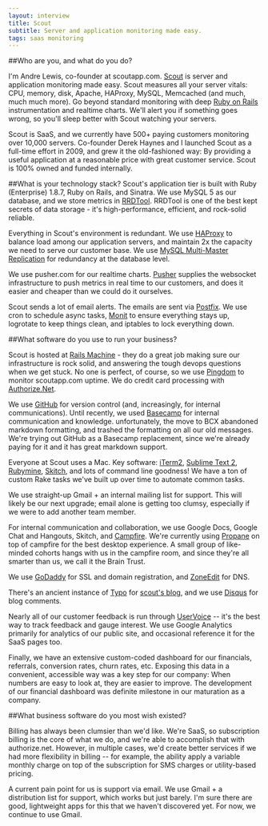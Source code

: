 ```yaml
---
layout: interview
title: Scout
subtitle: Server and application monitoring made easy.
tags: saas monitoring
---
```


##Who are you, and what do you do?

I'm Andre Lewis, co-founder at scoutapp.com. [Scout](http://www.scoutapp.com) is server and application monitoring made easy. Scout measures all your server vitals: CPU, memory, disk, Apache, HAProxy, MySQL, Memcached (and much, much much more). Go beyond standard monitoring with deep [Ruby on Rails](http://rubyonrails.org) instrumentation and realtime charts. We'll alert you if something goes wrong, so you'll sleep better with Scout watching your servers. 

Scout is SaaS, and we currently have 500+ paying customers monitoring over 10,000 servers. Co-founder Derek Haynes and I launched Scout as a full-time effort in 2009, and grew it the old-fashioned way: By providing a useful application at a reasonable price with great customer service. Scout is 100% owned and funded internally.


##What is your technology stack?
Scout's application tier is built with Ruby (Enterprise) 1.8.7, Ruby on Rails, and Sinatra. We use MySQL 5 as our database, and we store metrics in [RRDTool](http://oss.oetiker.ch/rrdtool). RRDTool is one of the best kept secrets of data storage - it's high-performance, efficient, and rock-solid reliable.

Everything in Scout's environment is redundant. We use [HAProxy](http://haproxy.1wt.eu/) to balance load among our application servers, and maintain 2x the capacity we need to serve our customer base. We use [MySQL Multi-Master Replication](http://mysql-mmm.org/) for redundancy at the database level.

We use pusher.com for our realtime charts. [Pusher](http://pusher.com) supplies the websocket infrastructure to push metrics in real time to our customers, and does it easier and cheaper than we could do it ourselves.

Scout sends a lot of email alerts. The emails are sent via [Postfix](http://postfix.org). We use cron to schedule async tasks, [Monit](http://mmonit.com) to ensure everything stays up, logrotate to keep things clean, and iptables to lock everything down.

##What software do you use to run your business?

Scout is hosted at [Rails Machine](http://railsmachine.com) - they do a great job making sure our infrastructure is rock solid, and answering the tough devops questions when we get stuck. No one is perfect, of course, so we use [Pingdom](pingdom.com) to monitor scoutapp.com uptime. We do credit card processing with [Authorize.Net](http://www.authorize.net).

We use [GitHub](http://github.com) for version control (and, increasingly, for internal communications). Until recently, we used [Basecamp](http://basecamp.com) for internal communication and knowledge. unfortunately, the move to BCX abandoned markdown formatting, and trashed the formatting on all our old messages. We're trying out GitHub as a Basecamp replacement, since we're already paying for it and it has great markdown support.

Everyone at Scout uses a Mac. Key software: [iTerm2](http://www.iterm2.com), [Sublime Text 2](www.sublimetext.com/2), [Rubymine](http://jetbrains.com/ruby/), [Skitch](skitch.com), and lots of command line goodness! We have a ton of custom Rake tasks we've built up over time to automate common tasks.

We use straight-up Gmail + an internal mailing list for support. This will likely be our next upgrade; email alone is getting too clumsy, especially if we were to add another team member.

For internal communication and collaboration, we use Google Docs, Google Chat and Hangouts, Skitch, and [Campfire](http://campfirenow.com). We're currently using [Propane](http://propaneapp.com) on top of campfire for the best desktop experience. A small group of like-minded cohorts hangs with us in the campfire room, and since they're all smarter than us, we call it the Brain Trust.

We use [GoDaddy](http://godaddy.com) for SSL and domain registration, and [ZoneEdit](http://zoneedit.com) for DNS. 

There's an ancient instance of [Typo](http://typosphere.org/) for [scout's blog](http://blog.scoutapp.com), and we use [Disqus](http://disqus.com) for blog comments.

Nearly all of our customer feedback is run through [UserVoice](scout.uservoice.com) -- it's the best way to track feedback and gauge interest. We use Google Analytics primarily for analytics of our public site, and occasional reference it for the SaaS pages too.

Finally, we have an extensive custom-coded dashboard for our financials, referrals, conversion rates, churn rates, etc. Exposing this data in a convenient, accessible way was a key step for our company: When numbers are easy to look at, they are easier to improve. The development of our financial dashboard was definite milestone in our maturation as a company.


##What business software do you most wish existed?

Billing has always been clumsier than we'd like. We're SaaS, so subscription billing is the core of what we do, and we're able to accomplish that with authorize.net. However, in multiple cases, we'd create better services if we had more flexibility in billing -- for example, the ability apply a variable monthly charge on top of the subscription for SMS charges or utility-based pricing.

A current pain point for us is support via email. We use Gmail + a distribution list for support, which works but just barely. I'm sure there are good, lightweight apps for this that we haven't discovered yet. For now, we continue to use Gmail.


